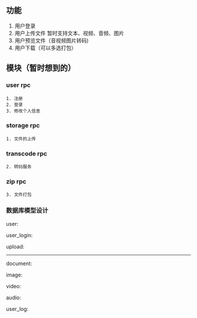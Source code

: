 ## 功能
1. 用户登录
2. 用户上传文件 暂时支持文本、视频、音频、图片
3. 用户预览文件（音视频图片转码)
4. 用户下载（可以多选打包）


## 模块（暂时想到的）

### user rpc
    1. 注册
    2. 登录
    3. 修改个人信息

### storage rpc
    1. 文件的上传

### transcode rpc
    2. 转码服务

### zip rpc
    3. 文件打包


### 数据库模型设计
user:

user_login:

upload:

----------------------------------

document:

image:

video:

audio:

user_log:
